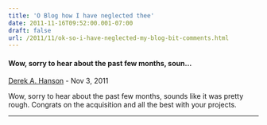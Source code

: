 ```yaml
---
title: 'O Blog how I have neglected thee'
date: 2011-11-16T09:52:00.001-07:00
draft: false
url: /2011/11/ok-so-i-have-neglected-my-blog-bit-comments.html
---
```


#### Wow, sorry to hear about the past few months, soun...
[Derek A. Hanson](https://www.blogger.com/profile/12709935231831153954 "noreply@blogger.com") - <time datetime="2011-11-16T10:14:52.236-07:00">Nov 3, 2011</time>

Wow, sorry to hear about the past few months, sounds like it was pretty rough. Congrats on the acquisition and all the best with your projects.
<hr />
